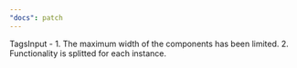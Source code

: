 ```yaml
---
"docs": patch
---
```


TagsInput - 1. The maximum width of the components has been limited. 2. Functionality is splitted for each instance.
